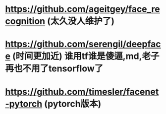 # https://github.com/ageitgey/face_recognition (太久没人维护了)
# https://github.com/serengil/deepface (时间更加近) 谁用tf谁是傻逼,md,老子再也不用了tensorflow了
# https://github.com/timesler/facenet-pytorch (pytorch版本)